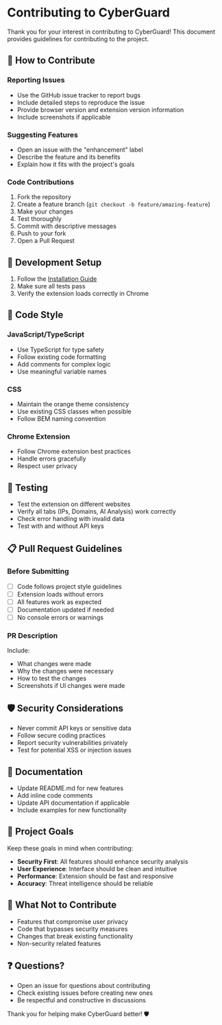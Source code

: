 # Contributing to CyberGuard

Thank you for your interest in contributing to CyberGuard! This document provides guidelines for contributing to the project.

## 🤝 How to Contribute

### Reporting Issues
- Use the GitHub issue tracker to report bugs
- Include detailed steps to reproduce the issue
- Provide browser version and extension version information
- Include screenshots if applicable

### Suggesting Features
- Open an issue with the "enhancement" label
- Describe the feature and its benefits
- Explain how it fits with the project's goals

### Code Contributions
1. Fork the repository
2. Create a feature branch (`git checkout -b feature/amazing-feature`)
3. Make your changes
4. Test thoroughly
5. Commit with descriptive messages
6. Push to your fork
7. Open a Pull Request

## 🔧 Development Setup

1. Follow the [Installation Guide](INSTALLATION.md)
2. Make sure all tests pass
3. Verify the extension loads correctly in Chrome

## 📝 Code Style

### JavaScript/TypeScript
- Use TypeScript for type safety
- Follow existing code formatting
- Add comments for complex logic
- Use meaningful variable names

### CSS
- Maintain the orange theme consistency
- Use existing CSS classes when possible
- Follow BEM naming convention

### Chrome Extension
- Follow Chrome extension best practices
- Handle errors gracefully
- Respect user privacy

## 🧪 Testing

- Test the extension on different websites
- Verify all tabs (IPs, Domains, AI Analysis) work correctly
- Check error handling with invalid data
- Test with and without API keys

## 📋 Pull Request Guidelines

### Before Submitting
- [ ] Code follows project style guidelines
- [ ] Extension loads without errors
- [ ] All features work as expected
- [ ] Documentation updated if needed
- [ ] No console errors or warnings

### PR Description
Include:
- What changes were made
- Why the changes were necessary
- How to test the changes
- Screenshots if UI changes were made

## 🛡️ Security Considerations

- Never commit API keys or sensitive data
- Follow secure coding practices
- Report security vulnerabilities privately
- Test for potential XSS or injection issues

## 📖 Documentation

- Update README.md for new features
- Add inline code comments
- Update API documentation if applicable
- Include examples for new functionality

## 🎯 Project Goals

Keep these goals in mind when contributing:
- **Security First**: All features should enhance security analysis
- **User Experience**: Interface should be clean and intuitive
- **Performance**: Extension should be fast and responsive
- **Accuracy**: Threat intelligence should be reliable

## 🚫 What Not to Contribute

- Features that compromise user privacy
- Code that bypasses security measures
- Changes that break existing functionality
- Non-security related features

## ❓ Questions?

- Open an issue for questions about contributing
- Check existing issues before creating new ones
- Be respectful and constructive in discussions

Thank you for helping make CyberGuard better! 🛡️